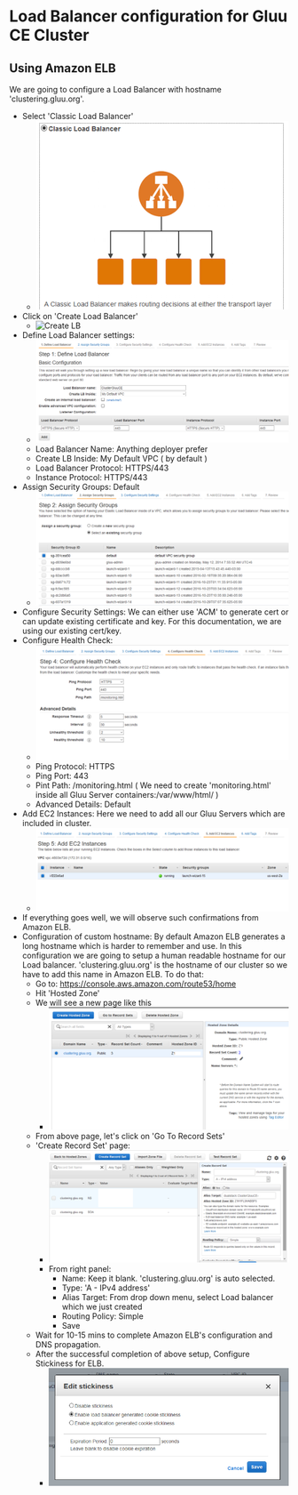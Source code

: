 # Load Balancer configuration for Gluu CE Cluster

## Using Amazon ELB

We are going to configure a Load Balancer with hostname 'clustering.gluu.org'. 

  - Select 'Classic Load Balancer' 
    - ![ELB Classic](../img/cluster/Classic_LB.png)
  - Click on 'Create Load Balancer'
    - ![Create LB](../img/cluster/Create_LB_1.png)
  - Define Load Balancer settings: 
     - ![Define LB](../img/cluster/Define_LB_3.png)
     - Load Balancer Name: Anything deployer prefer
     - Create LB Inside: My Default VPC ( by default )
     - Load Balancer Protocol: HTTPS/443 
     - Instance Protocol: HTTPS/443
  - Assign Security Groups: Default
     - ![Security Group](../img/cluster/Assign_Security_Group_4.png)
  - Configure Security Settings: We can either use 'ACM' to generate cert or can update existing certificate and key. For this documentation, we are using our existing cert/key. 
  - Configure Health Check: 
     - ![Health Check](../img/cluster/Security_Health_Check_6.png)
     - Ping Protocol: HTTPS
     - Ping Port: 443
     - Pint Path: /monitoring.html ( We need to create 'monitoring.html' inside all Gluu Server containers:/var/www/html/ )
     - Advanced Details: Default
  - Add EC2 Instances: Here we need to add all our Gluu Servers which are included in cluster. 
     - ![Add EC2](../img/cluster/Add_EC2_Instances7.png)
  - If everything goes well, we will observe such confirmations from Amazon ELB. 
  - Configuration of custom hostname: By default Amazon ELB generates a long hostname which is harder to remember and use. In this configuration we are going to setup a human readable hostname for our Load balancer. 'clustering.gluu.org' is the hostname of our cluster so we have to add this name in Amazon ELB. To do that: 
     - Go to: https://console.aws.amazon.com/route53/home
     - Hit 'Hosted Zone'
     - We will see a new page like this
        - ![Hosted Zone](../img/cluster/Hosted_Zone_GoToRecord_Sets10.png)
     - From above page, let's click on 'Go To Record Sets'
     - 'Create Record Set' page: 
        - ![Record page](../img/cluster/Create_Record_Set11.png)
        - From right panel: 
           - Name: Keep it blank. 'clustering.gluu.org' is auto selected. 
           - Type: 'A - IPv4 address'
           - Alias Target: From drop down menu, select Load balancer which we just created
           - Routing Policy: Simple
           - Save
     - Wait for 10-15 mins to complete Amazon ELB's configuration and DNS propagation.
     - After the successful completion of above setup, Configure Stickiness for ELB. 
        - ![Stickiness](../img/cluster/Edit_Stickiness.png)

